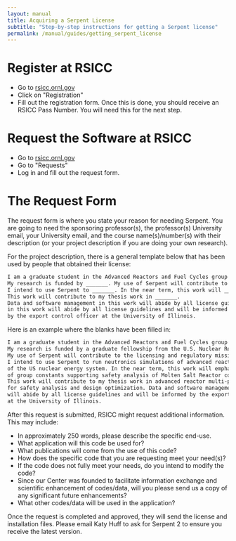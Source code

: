 ```yaml
---
layout: manual
title: Acquiring a Serpent License
subtitle: "Step-by-step instructions for getting a Serpent license"
permalink: /manual/guides/getting_serpent_license
---
```


# Register at RSICC

- Go to [rsicc.ornl.gov](https://rsicc.ornl.gov/)
- Click on "Registration"
- Fill out the registration form. Once this is done,
you should receive an RSICC Pass Number. You will
need this for the next step.

# Request the Software at RSICC

- Go to [rsicc.ornl.gov](https://rsicc.ornl.gov/)
- Go to "Requests"
- Log in and fill out the request form.

# The Request Form

The request form is where you state your reason
for needing Serpent. You are going to need the
sponsoring professor(s), the professor(s) University
email, your University email, and the course
name(s)/number(s) with their description
(or your project description if you are doing
your own research).

For the project description, there is a general template
below that has been used by people that obtained their
license:

```markdown
I am a graduate student in the Advanced Reactors and Fuel Cycles group at the University of Illinois in Urbana-Champaign, which is led by Prof. Kathryn Huff.
My research is funded by _______. My use of Serpent will contribute to _______.
I intend to use Serpent to _______. In the near term, this work will _______.
This work will contribute to my thesis work in _______. 
Data and software management in this work will abide by all license guidelines and will be informed by the export control officer at the University of Illinois.
in this work will abide by all license guidelines and will be informed
by the export control officer at the University of Illinois.
```

Here is an example where the blanks have been filled in:

```markdown
I am a graduate student in the Advanced Reactors and Fuel Cycles group at the University of Illinois in Urbana-Champaign, which is led by Prof. Kathryn Huff.
My research is funded by a graduate fellowship from the U.S. Nuclear Regulatory Commission.
My use of Serpent will contribute to the licensing and regulatory mission of the U.S. NRC through the investigation of advanced nuclear reactor safety.
I intend to use Serpent to run neutronics simulations of advanced reactor types relevant to the future of the US nuclear energy system.
of the US nuclear energy system. In the near term, this work will emphasize generation
of group constants supporting safety analysis of Molten Salt Reactor core designs.
This work will contribute to my thesis work in advanced reactor multi-physics methods
for safety analysis and design optimization. Data and software management in this work
will abide by all license guidelines and will be informed by the export control officer
at the University of Illinois.
```

After this request is submitted, RSICC might request
additional information. This may include:

- In approximately 250 words, please describe the specific end-use.
- What application will this code be used for?
- What publications will come from the use of this code?
- How does the specific code that you are requesting
meet your need(s)?
- If the code does not fully meet your needs,
do you intend to modify the code?
- Since our Center was founded to facilitate information exchange
and scientific enhancement of codes/data, will you please
send us a copy of any significant future enhancements?
- What other codes/data will be used in the application?

Once the request is completed and approved,
they will send the license and installation files.
Please email Katy Huff to ask for Serpent 2 to
ensure you receive the latest version.
